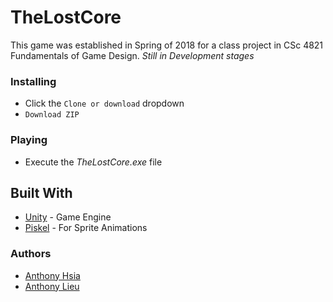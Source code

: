 # TheLostCore
This game was established in Spring of 2018 for a class project in CSc 4821 Fundamentals of Game Design. 
*Still in Development stages*
### Installing
* Click the `Clone or download` dropdown
* `Download ZIP`

### Playing
* Execute the *TheLostCore.exe* file

## Built With
* [Unity](https://unity3d.com/) - Game Engine
* [Piskel](https://www.piskelapp.com/) - For Sprite Animations

### Authors
* [Anthony Hsia](https://github.com/ahsia3)
* [Anthony Lieu](https://github.com/alieu526)
